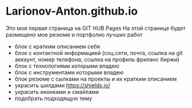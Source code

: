 # Larionov-Anton.github.io
Это моя первая страница на GIT HUB Pages
На этой странице будет размещено мое резюме и портфолио лучших работ

- блок с кратким описанием себя 
- блок с контактной информацией (соц.сети, почта, ссылка на git аккаунт, номер телефона, ссылка на профиль фриланс биржи)
- блок с технологиями которыми владею
- блок с инструментами которыми владею
- блок резюме с сылками на проекты и их кратким описанием
- украсить шилдами https://shields.io/
- украсить иконками и смайлами
- подобрать подходящую тему
